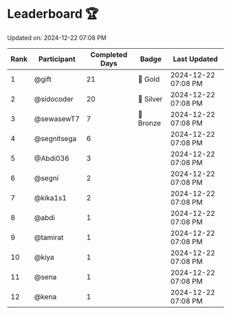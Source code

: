 # Leaderboard 🏆

Updated on: 2024-12-22 07:08 PM

| Rank | Participant       | Completed Days | Badge      | Last Updated         |
|------|-------------------|----------------|------------|----------------------|
| 1    | @gift             | 21             | 🏅 Gold     | 2024-12-22 07:08 PM |
| 2    | @sidocoder        | 20             | 🥈 Silver   | 2024-12-22 07:08 PM |
| 3    | @sewasewT7        | 7              | 🥉 Bronze   | 2024-12-22 07:08 PM |
| 4    | @segnitsega       | 6              |            | 2024-12-22 07:08 PM |
| 5    | @Abdi036          | 3              |            | 2024-12-22 07:08 PM |
| 6    | @segni            | 2              |            | 2024-12-22 07:08 PM |
| 7    | @kika1s1          | 2              |            | 2024-12-22 07:08 PM |
| 8    | @abdi             | 1              |            | 2024-12-22 07:08 PM |
| 9    | @tamirat          | 1              |            | 2024-12-22 07:08 PM |
| 10   | @kiya             | 1              |            | 2024-12-22 07:08 PM |
| 11   | @sena             | 1              |            | 2024-12-22 07:08 PM |
| 12   | @kena             | 1              |            | 2024-12-22 07:08 PM |
